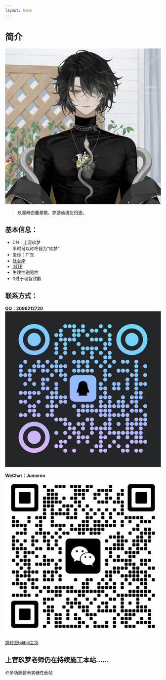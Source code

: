 ```yaml
---
layout: home
---
```


# 简介

![Avatar](images/avatar.jpg)

>**玖重峰峦叠翠微，梦游仙境忘归途。**

## 基本信息：
- CN：上官玖梦  
  平时可以称呼我为“玖梦”
- 坐标：广东
- [处女座](https://baike.baidu.com/item/%E5%A4%84%E5%A5%B3%E5%BA%A7/2859614)
- [INTP](https://www.16personalities.com/ch/intp-%E4%BA%BA%E6%A0%BC)
- 生理性别男性
- #过于理智致歉

## 联系方式：

**QQ：2099212720**
![QQ QRCode](images/QQ-QRCode.jpg)

**WeChat：Jumernn**
![WeChat QRCode](images/WeChat-QRCode.png)

[跳转至bilibili主页](https://space.bilibili.com/353199743)

## 上官玖梦老师仍在持续施工本站……
~~许多功能暂未实装在此站~~